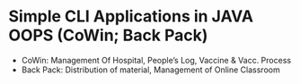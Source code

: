 # Simple CLI Applications in JAVA OOPS (CoWin; Back Pack)
* CoWin: Management Of Hospital, People’s Log, Vaccine & Vacc. Process
* Back Pack: Distribution of material, Management of Online Classroom
